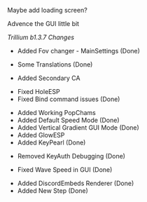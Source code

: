 Maybe add loading screen?

Advence the GUI little bit

*Trillium b1.3.7 Changes*
+ Added Fov changer - MainSettings (Done)
* Some Translations (Done)
+ Added Secondary CA
* Fixed HoleESP
* Fixed Bind command issues (Done)
+ Added Working PopChams
+ Added Default Speed Mode (Done)
+ Added Vertical Gradient GUI Mode (Done)
+ Added GlowESP
+ Added KeyPearl (Done)
- Removed KeyAuth Debugging (Done)
* Fixed Wave Speed in GUI (Done)
+ Added DiscordEmbeds Renderer (Done)
+ Added New Step (Done)